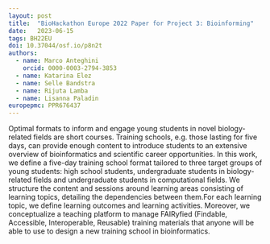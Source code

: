 ```yaml
---
layout: post
title:  "BioHackathon Europe 2022 Paper for Project 3: Bioinforming"
date:   2023-06-15
tags: BH22EU
doi: 10.37044/osf.io/p8n2t
authors:
  - name: Marco Anteghini
    orcid: 0000-0003-2794-3853
  - name: Katarina Elez
  - name: Selle Bandstra
  - name: Rijuta Lamba
  - name: Lisanna Paladin
europepmc: PPR676437
---
```


Optimal formats to inform and engage young students in novel biology-related fields are short courses. Training schools, e.g. those lasting for five days,
can provide enough content to introduce students to an extensive overview of bioinformatics and scientific career opportunities. In this work, we define a
five-day training school format tailored to three target groups of young students: high school students, undergraduate students in biology-related fields
and undergraduate students in computational fields. We structure the content and sessions around learning areas consisting of learning topics, detailing
the dependencies between them.For each learning topic, we define learning outcomes and learning activities. Moreover, we conceptualize a teaching platform
to manage FAIRyfied (Findable, Accessible, Interoperable, Reusable) training materials that anyone will be able to use to design a new training school in
bioinformatics.

